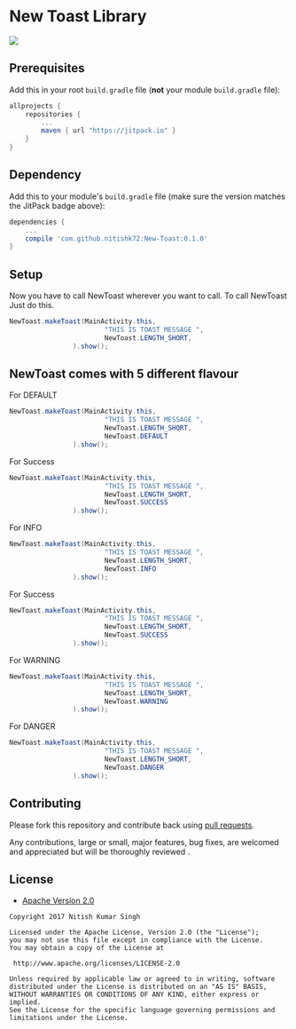 # New Toast Library

[![](https://jitpack.io/v/nitishk72/New-Toast.svg)](https://jitpack.io/#nitishk72/New-Toast)


## Prerequisites

Add this in your root `build.gradle` file (**not** your module `build.gradle` file):

```gradle
allprojects {
	repositories {
		...
		maven { url "https://jitpack.io" }
	}
}
```

## Dependency

Add this to your module's `build.gradle` file (make sure the version matches the JitPack badge above):

```gradle
dependencies {
	...
	compile 'com.github.nitishk72:New-Toast:0.1.0'
}
```


## Setup

Now you have to call NewToast wherever you want to call.
To call NewToast Just do this.

```java
NewToast.makeToast(MainActivity.this,
                        "THIS IS TOAST MESSAGE ",
                        NewToast.LENGTH_SHORT,
                ).show();
```
## NewToast comes with 5 different flavour
For DEFAULT
```java
NewToast.makeToast(MainActivity.this,
                        "THIS IS TOAST MESSAGE ",
                        NewToast.LENGTH_SHORT,
                        NewToast.DEFAULT
                ).show();
```
For Success
```java
NewToast.makeToast(MainActivity.this,
                        "THIS IS TOAST MESSAGE ",
                        NewToast.LENGTH_SHORT,
                        NewToast.SUCCESS
                ).show();
```
For INFO
```java
NewToast.makeToast(MainActivity.this,
                        "THIS IS TOAST MESSAGE ",
                        NewToast.LENGTH_SHORT,
                        NewToast.INFO
                ).show();
```
For Success
```java
NewToast.makeToast(MainActivity.this,
                        "THIS IS TOAST MESSAGE ",
                        NewToast.LENGTH_SHORT,
                        NewToast.SUCCESS
                ).show();
```
For WARNING
```java
NewToast.makeToast(MainActivity.this,
                        "THIS IS TOAST MESSAGE ",
                        NewToast.LENGTH_SHORT,
                        NewToast.WARNING
                ).show();
```
For DANGER
```java
NewToast.makeToast(MainActivity.this,
                        "THIS IS TOAST MESSAGE ",
                        NewToast.LENGTH_SHORT,
                        NewToast.DANGER
                ).show();
```


## Contributing

Please fork this repository and contribute back using
[pull requests](https://github.com/nitshk72/New-Toast/pulls).

Any contributions, large or small, major features, bug fixes, are welcomed and appreciated
but will be thoroughly reviewed .

## License

* [Apache Version 2.0](http://www.apache.org/licenses/LICENSE-2.0.html)

```
Copyright 2017 Nitish Kumar Singh

Licensed under the Apache License, Version 2.0 (the "License");
you may not use this file except in compliance with the License.
You may obtain a copy of the License at

 http://www.apache.org/licenses/LICENSE-2.0

Unless required by applicable law or agreed to in writing, software
distributed under the License is distributed on an "AS IS" BASIS,
WITHOUT WARRANTIES OR CONDITIONS OF ANY KIND, either express or implied.
See the License for the specific language governing permissions and
limitations under the License.
